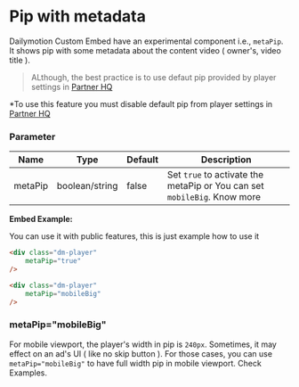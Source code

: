 # Pip with metadata 

Dailymotion Custom Embed have an experimental component i.e., `metaPip`. It shows pip with some metadata about the content video ( owner's, video title ).
> ALthough, the best practice is to use defaut pip provided by player settings in [Partner HQ](https://www.dailymotion.com/partner/x1wzpns/embed/players)

*To use this feature you must disable default pip from player settings in [Partner HQ](https://www.dailymotion.com/partner/x1wzpns/embed/players)

### Parameter

| Name | Type | Default | Description |
| --- | --- | --- | --- |
| metaPip | boolean/string | false | Set `true` to activate the metaPip or You can set `mobileBig`. Know more |

**Embed Example:**

You can use it with public features, this is just example how to use it 
```html
<div class="dm-player"
	metaPip="true"
/>
```
```html
<div class="dm-player"
	metaPip="mobileBig"
/>
```

### metaPip="mobileBig" 
For mobile viewport, the player's width in pip is `240px`. Sometimes, it may effect on an ad's UI ( like no skip button ). For those cases, you can use `metaPip="mobileBig"` to have full width pip in mobile viewport. Check Examples.
